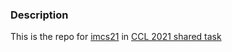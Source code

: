 ### Description
This is the repo for [imcs21](http://www.fudan-disc.com/sharedtask/imcs21/index.html) in [CCL 2021 shared task](http://cips-cl.org/static/CCL2021/cclEval/taskEvaluation/index.html)

